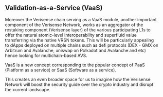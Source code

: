 ## Validation-as-a-Service (VaaS)

Moreover the Verisense chain serving as a VaaS module, another important component of the Verisense Network, works as an aggregator of the restaking component (Verisense layer) of the various participating L1s to offer the natural atomic-level interoperability and superfluid value transferring via the native VRSN tokens. This will be particularly appealing to dApps deployed on multiple chains such as defi protocols (DEX - GMX on Arbitrum and Avalanche, uniswap on Polkadot and Avalanche and etc) hence looking for multichain-based AVS.

VaaS is a new concept corresponding to the popular concept of PaaS (Platform as a service) or SaaS (Software as a service).

This creates an even broader space for us to imagine how the Verisense Network will boost the security guide over the crypto industry and disrupt the current landscape.
